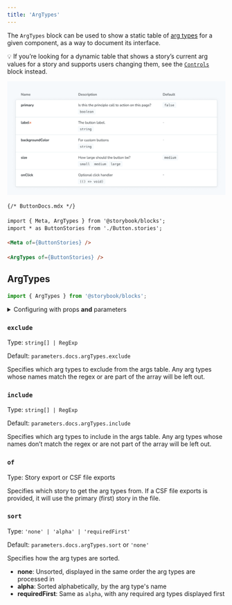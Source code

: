 ```yaml
---
title: 'ArgTypes'
---
```


The `ArgTypes` block can be used to show a static table of [arg types](./argtypes.md) for a given component, as a way to document its interface.

<div class="aside">

💡 If you’re looking for a dynamic table that shows a story’s current arg values for a story and supports users changing them, see the [`Controls`](./doc-block-controls.md) block instead.

</div>

![Screenshot of ArgTypes block](./doc-block-argtypes.png)

<!-- prettier-ignore-start -->
```md
{/* ButtonDocs.mdx */}

import { Meta, ArgTypes } from '@storybook/blocks';
import * as ButtonStories from './Button.stories';

<Meta of={ButtonStories} />

<ArgTypes of={ButtonStories} />
```
<!-- prettier-ignore-end -->

## ArgTypes

```js
import { ArgTypes } from '@storybook/blocks';
```

<details>
<summary>Configuring with props <strong>and</strong> parameters</summary>

ℹ️ Like most blocks, the `ArgTypes` block is configured with props in MDX. Many of those props derive their default value from a corresponding [parameter](../writing-stories/parameters.md) in the block's namespace, `parameters.docs.argTypes`.

The following `exclude` configurations are equivalent:

<!-- prettier-ignore-start -->

<CodeSnippets
  paths={[
    'angular/api-doc-block-argtypes-parameter.ts.mdx',
    'web-components/api-doc-block-argtypes-parameter.js.mdx',
    'web-components/api-doc-block-argtypes-parameter.ts.mdx',
    'web-components/api-doc-block-argtypes-parameter.ts.mdx',
    'common/api-doc-block-argtypes-parameter.js.mdx',
    'common/api-doc-block-argtypes-parameter.ts.mdx',
  ]}
/>

<!-- prettier-ignore-end -->

<!-- prettier-ignore-start -->
```md
{/* ButtonDocs.mdx */}

<ArgTypes of={ButtonStories} exclude={['style']} />
```
<!-- prettier-ignore-end -->

The example above applied the parameter at the [component](../writing-stories/parameters.md#component-parameters) (or meta) level, but it could also be applied at the [project](../writing-stories/parameters.md#global-parameters) or [story](../writing-stories/parameters.md#story-parameters) level.

</details>

### `exclude`

Type: `string[] | RegExp`

Default: `parameters.docs.argTypes.exclude`

Specifies which arg types to exclude from the args table. Any arg types whose names match the regex or are part of the array will be left out.

### `include`

Type: `string[] | RegExp`

Default: `parameters.docs.argTypes.include`

Specifies which arg types to include in the args table. Any arg types whose names don’t match the regex or are not part of the array will be left out.

### `of`

Type: Story export or CSF file exports

Specifies which story to get the arg types from. If a CSF file exports is provided, it will use the primary (first) story in the file.

### `sort`

Type: `'none' | 'alpha' | 'requiredFirst'`

Default: `parameters.docs.argTypes.sort` or `'none'`

Specifies how the arg types are sorted.

- **none**: Unsorted, displayed in the same order the arg types are processed in
- **alpha**: Sorted alphabetically, by the arg type's name
- **requiredFirst**: Same as `alpha`, with any required arg types displayed first
